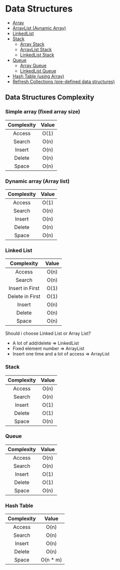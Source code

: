 # Data Structures
* [Array](src/main/java/com/houarizegai/datastructure/array/dynamic)
* [ArrayList (Aynamic Array)](src/main/java/com/houarizegai/datastructure/array/dynamic)
* [LinkedList](src/main/java/com/houarizegai/datastructure/)
* [Stack](src/main/java/com/houarizegai/datastructure/stack)
  * [Array Stack](src/main/java/com/houarizegai/datastructure/stack/array)
  * [ArrayList Stack](src/main/java/com/houarizegai/datastructure/stack/dynamicarray)
  * [LinkedList Stack](src/main/java/com/houarizegai/datastructure/stack/linkedlist)
* [Queue](src/main/java/com/houarizegai/datastructure/queue)
  * [Array Queue](src/main/java/com/houarizegai/datastructure/queue/array)
  * [LinkedList Queue](src/main/java/com/houarizegai/datastructure/queue/linkedlist)
* [Hash Table (using Array)](src/main/java/com/houarizegai/datastructure/hashtable)
* [Refresh Collections (pre-defined data structures)](src/main/java/com/houarizegai/datastructure/collections)

## Data Structures Complexity

### Simple array (fixed array size)
| Complexity | Value |
|:------:|:---------:|
| Access | O(1) |
| Search | O(n) |
| Insert | O(n) |
| Delete | O(n) |
| Space  | O(n) |

### Dynamic array (Array list)
| Complexity | Value |
|:------:|:---------:|
| Access | O(1) |
| Search | O(n) |
| Insert | O(n) |
| Delete | O(n) |
| Space  | O(n) |

### Linked List
| Complexity | Value |
|:------:|:---------:|
| Access | O(n) |
| Search | O(n) |
| Insert in First | O(1) |
| Delete in First | O(1) |
| Insert | O(n) |
| Delete | O(n) |
| Space  | O(n) |

Should i choose Linked List or Array List?
* A lot of add/delete => LinkedList
* Fixed element number => ArrayList
* Insert one time and a lot of access => ArrayList

### Stack
| Complexity | Value |
|:------:|:---------:|
| Access | O(n) |
| Search | O(n) |
| Insert | O(1) |
| Delete | O(1) |
| Space  | O(n) |

### Queue
| Complexity | Value |
|:------:|:---------:|
| Access | O(n) |
| Search | O(n) |
| Insert | O(1) |
| Delete | O(1) |
| Space  | O(n) |

### Hash Table
| Complexity | Value |
|:------:|:---------:|
| Access | O(n) |
| Search | O(n) |
| Insert | O(n) |
| Delete | O(n) |
| Space  | O(n * m) |